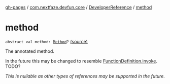 [gh-pages](../../index.md) / [com.nextfaze.devfun.core](../index.md) / [DeveloperReference](index.md) / [method](./method.md)

# method

`abstract val method: `[`Method`](https://developer.android.com/reference/java/lang/reflect/Method.html)`?` [(source)](https://github.com/NextFaze/dev-fun/tree/master/devfun-annotations/src/main/java/com/nextfaze/devfun/core/Definitions.kt#L173)

The annotated method.

In the future this may be changed to resemble [FunctionDefinition.invoke](../-function-definition/invoke.md). TODO?

*This is nullable as other types of references may be supported in the future.*

